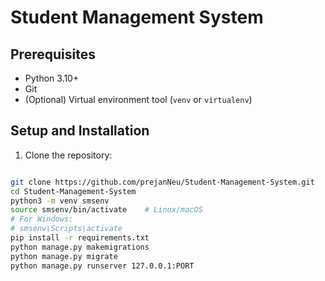 # Student Management System

## Prerequisites

- Python 3.10+  
- Git  
- (Optional) Virtual environment tool (`venv` or `virtualenv`)

## Setup and Installation

1. Clone the repository:
```bash

git clone https://github.com/prejanNeu/Student-Management-System.git
cd Student-Management-System
python3 -m venv smsenv
source smsenv/bin/activate    # Linux/macOS
# For Windows:
# smsenv\Scripts\activate
pip install -r requirements.txt
python manage.py makemigrations
python manage.py migrate
python manage.py runserver 127.0.0.1:PORT

```

